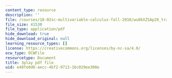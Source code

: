 ```yaml
---
content_type: resource
description: ''
file: /courses/18-02sc-multivariable-calculus-fall-2010/wu8kXZSAp20_transcript.pdf
file_size: 41530
file_type: application/pdf
hide_download: true
hide_download_original: null
learning_resource_types: []
license: https://creativecommons.org/licenses/by-nc-sa/4.0/
ocw_type: OCWFile
resourcetype: Document
title: 3play pdf file
uid: e40fe0d6-aecc-4bf2-9713-16c029ee308e
---
```

